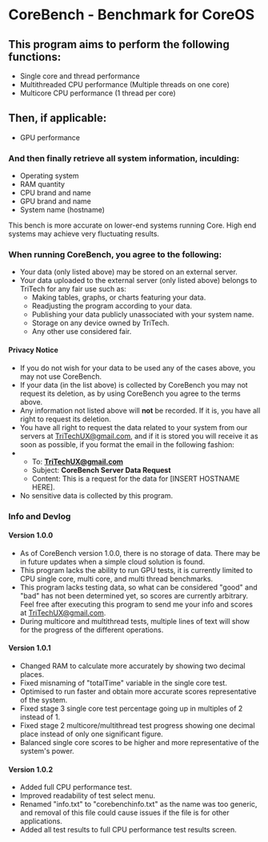 # CoreBench - Benchmark for CoreOS
## This program aims to perform the following functions:

- Single core and thread performance
- Multithreaded CPU performance (Multiple threads on one core)
- Multicore CPU performance (1 thread per core)

## Then, if applicable:

- GPU performance

### And then finally retrieve all system information, inculding:
- Operating system
- RAM quantity
- CPU brand and name
- GPU brand and name
- System name (hostname)

This bench is more accurate on lower-end systems running Core. High end systems may achieve very fluctuating results. 

### When running CoreBench, you agree to the following:

- Your data (only listed above) may be stored on an external server.
- Your data uploaded to the external server (only listed above) belongs to TriTech for any fair use such as:
     - Making tables, graphs, or charts featuring your data.
  - Readjusting the program according to your data.
  - Publishing your data publicly unassociated with your system name.
  - Storage on any device owned by TriTech.
  - Any other use considered fair.

#### Privacy Notice

- If you do not wish for your data to be used any of the cases above, you may not use CoreBench.
- If your data (in the list above) is collected by CoreBench you may not request its deletion, as by using CoreBench you agree to the terms above.
- Any information not listed above will **not** be recorded. If it is, you have all right to request its deletion.
- You have all right to request the data related to your system from our servers at TriTechUX@gmail.com, and if it is stored you will receive it as soon as possible, if you format the email in the following fashion:
- - To: **TriTechUX@gmail.com**
  - Subject: **CoreBench Server Data Request**
  - Content: This is a request for the data for [INSERT HOSTNAME HERE].
- No sensitive data is collected by this program.

### Info and Devlog

#### Version 1.0.0
- As of CoreBench version 1.0.0, there is no storage of data. There may be in future updates when a simple cloud solution is found.
- This program lacks the ability to run GPU tests, it is currently limited to CPU single core, multi core, and multi thread benchmarks.
- This program lacks testing data, so what can be considered "good" and "bad" has not been determined yet, so scores are currently arbitrary. Feel free after executing this program to send me your info and scores at TriTechUX@gmail.com. 
- During multicore and multithread tests, multiple lines of text will show for the progress of the different operations.

#### Version 1.0.1
- Changed RAM to calculate more accurately by showing two decimal places.
- Fixed misnaming of "totalTime" variable in the single core test.
- Optimised to run faster and obtain more accurate scores representative of the system.
- Fixed stage 3 single core test percentage going up in multiples of 2 instead of 1.
- Fixed stage 2 multicore/multithread test progress showing one decimal place instead of only one significant figure.
- Balanced single core scores to be higher and more representative of the system's power.

#### Version 1.0.2
- Added full CPU performance test.
- Improved readability of test select menu.
- Renamed "info.txt" to "corebenchinfo.txt" as the name was too generic, and removal of this file could cause issues if the file is for other applications.
- Added all test results to full CPU performance test results screen.
